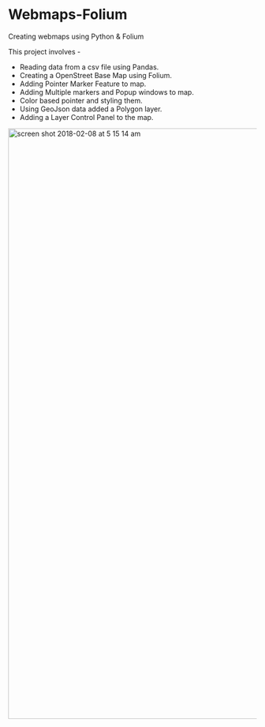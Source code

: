# Webmaps-Folium
Creating webmaps using Python &amp; Folium

This project involves - 

- Reading data from a csv file using Pandas.
- Creating a OpenStreet Base Map using Folium.
- Adding Pointer Marker Feature to map.
- Adding Multiple markers and Popup windows to map.
- Color based pointer and styling them.
- Using GeoJson data added a Polygon layer.
- Adding a Layer Control Panel to the map.


<img width="1197" alt="screen shot 2018-02-08 at 5 15 14 am" src="https://user-images.githubusercontent.com/15065529/35947865-ddb1ba3a-0c8f-11e8-925c-33b6bdda9500.png">
